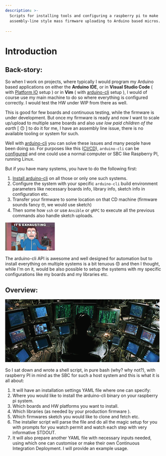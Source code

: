 ```yaml
---
description: >-
  Scripts for installing tools and configuring a raspberry pi to make
  assembly-line style mass firmware uploading to Arduino based micros.

---
```


# Introduction

## Back-story:

So when I work on projects, where typically I would program my Arduino based applications on either the **Arduino IDE**, or in **Visual Studio Code** \( with [Platform IO](https://platformio.org/) setup \) or in **Vim** \( with [arduino-cli](https://arduino.github.io/arduino-cli/latest/) setup \), I would of course use my main machine to do so where everything is configured correctly. I would test the HW under WIP from there as well.

This is good for few boards and continuous testing, while the firmware is under development. But once my firmware is ready and now I want to scale up/upload to multiple same boards and also _use low paid children of the earth_ \[ 🙃 \] to do it for me, I have an assembly line issue, there is no available tooling or system for such.

Well with [arduino-cli](https://arduino.github.io/arduino-cli/latest/) you can solve these issues and many people have been doing so. For purposes like this \([CI/CD](https://arduino.github.io/arduino-cli/latest/configuration/#example_2)\), `arduino-cli` can be [configured](https://arduino.github.io/arduino-cli/latest/configuration/#example_2) and one could use a normal computer or SBC like Raspberry PI, running Linux.

But if you have many systems, you have to do the following first:

1. [Install arduino-cli](https://arduino.github.io/arduino-cli/latest/installation/) on all those or only one such systems.
2. Configure the system with your specific `arduino-cli` build environment parameters like necessary boards info, library info, sketch info in configuration etc.
3. Transfer your firmware to some location on that CD machine \(firmware sounds fancy 🤓,  we would use sketch\)
4. Then some how `ssh` or use `Ansible` or `gRPC` to execute all the previous commands also handle sketch uploads. 

![](.gitbook/assets/exhausting.gif)

The arduino-cli API is awesome and well designed for automation but to install everything on multiple systems is a bit tenuous 😞 and then I thought, while I'm on it, would be also possible to setup the systems with my specific configurations like my boards and my libraries etc.

## Overview:


![](.gitbook/assets/programming_gif%20%281%29.gif)

So I sat down and wrote a shell script, in pure bash \(why? why not?\), with raspberry PI in mind as the SBC for such a host system and this is what it is all about:

1. It will have an installation settings YAML file where one can specify:
2. Where you would like to install the arduino-cli binary on your raspberry pi system.
3. Which boards and HW platforms you want to install.
4. Which libraries \(as needed by your production firmware \).
5. Which firmwares sketch you would like to clone and fetch etc.
6. The installer script will parse the file and do all the magic setup for you with prompts for you watch permit and watch each step with very informative STDOUT.
7. It will also prepare another YAML file with necessary inputs needed, using which one can customise or make their own Continuous Integration Deployment. I will provide an example usage.

